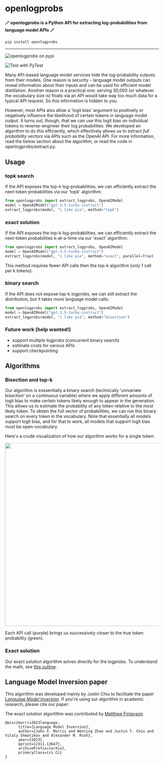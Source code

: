 # openlogprobs

#### 🪄 openlogprobs is a Python API for extracting log-probabilities from language model APIs 🪄 </p>


```bash
pip install openlogprobs
```

<hr>

![openlogprobs on pypi](https://badge.fury.io/py/openlogprobs.svg)

![Test with PyTest](https://github.com/justinchiu/openlogprobs/workflows/Test%20with%20PyTest/badge.svg)

Many API-based language model services hide the log-probability outputs from their models. One reason is security – language model outputs can reveal information about their inputs and can be used for efficient model distillation. Another reason is a practical one: serving 30,000 (or whatever the vocabulary size is) floats via an API would take way too much data for a typical API request. So this information is hidden to you.

However, most APIs also allow a 'logit bias' argument to positively or negatively influence the likelihood of certain tokens in language model output. It turns out, though, that we can use this logit bias on individual tokens to reverse-engineer their log probabilities. We developed an algorithm to do this efficiently, which effectively allows us to extract *full probability vectors* via APIs such as the OpenAI API. For more information, read the below section about the algorithm, or read the code in openlogprobs/extract.py.


## Usage

### topk search

If the API exposes the top-k log-probabilities, we can efficiently extract the next-token probabilities via our 'topk' algorithm:

```python
from openlogprobs import extract_logprobs, OpenAIModel
model = OpenAIModel("gpt-3.5-turbo-instruct")
extract_logprobs(model, "i like pie", method="topk")
```

### exact solution

If the API exposes the top-k log-probabilities, we can efficiently extract the next-token probabilities k-at-a-time via our 'exact' algorithm:

```python
from openlogprobs import extract_logprobs, OpenAIModel
model = OpenAIModel("gpt-3.5-turbo-instruct")
extract_logprobs(model, "i like pie", method="exact", parallel=True)
```

This method requires fewer API calls then the top-k algorithm (only 1 call per k tokens).

### binary search

If the API does not expose top-k logprobs, we can still extract the distribution, but it takes more language model calls:

```python
from openlogprobs import extract_logprobs, OpenAIModel
model = OpenAIModel("gpt-3.5-turbo-instruct")
extract_logprobs(model, "i like pie", method="bisection")
```

### Future work (help wanted!)

- support multiple logprobs (concurrent binary search)
- estimate costs for various APIs
- support checkpointing

## Algorithms

### Bisection and top-k 

Our algorithm is esssentially a binary search (technically 'univariate bisection' on a continuous variable) where we apply different amounts of logit bias to make certain tokens likely enough to appear in the generation. This allows us to estimate the probability of any token relative to the most likely token. To obtain the full vector of probabilities, we can run this binary search on every token in the vocabulary. Note that essentially all models support logit bias, and for that to work, all models that support logit bias must be open-vocabulary.

Here's a crude visualization of how our algorithm works for a single token:

<img src="https://github.com/justinchiu/openlogprobs/raw/main/vis.png" width="600"/>

Each API call (purple) brings us successively closer to the true token probability (green).

### Exact solution

Our exact solution algorithm solves directly for the logprobs. 
To understand the math, see [this outline](https://mattf1n.github.io/openlogprobs.html).

## Language Model Inversion paper

This algorithm was developed mainly by Justin Chiu to facilitate the paper [*Language Model Inversion*](https://arxiv.org/abs/2311.13647). If you're using our algorithm in academic research, please cite our paper:

The exact solution algortithm was contributed by [Matthew Finlayson](https://mattf1n.github.io).

```
@misc{morris2023language,
      title={Language Model Inversion}, 
      author={John X. Morris and Wenting Zhao and Justin T. Chiu and Vitaly Shmatikov and Alexander M. Rush},
      year={2023},
      eprint={2311.13647},
      archivePrefix={arXiv},
      primaryClass={cs.CL}
}
```
